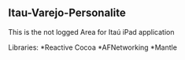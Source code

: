 Itau-Varejo-Personalite
------------------------

This is the not logged Area for Itaú iPad application

Libraries: 
            *Reactive Cocoa
            *AFNetworking
            *Mantle
